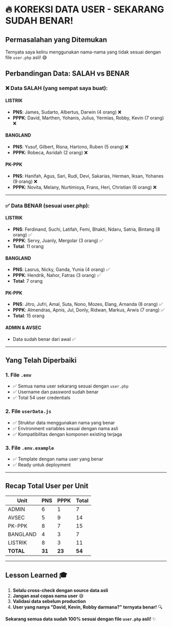 # 🔥 KOREKSI DATA USER - SEKARANG SUDAH BENAR! 

## Permasalahan yang Ditemukan
Ternyata saya keliru menggunakan nama-nama yang tidak sesuai dengan file `user.php` asli! 😅

## Perbandingan Data: SALAH vs BENAR

### ❌ **Data SALAH** (yang sempat saya buat):

#### LISTRIK
- **PNS**: James, Sudarto, Albertus, Darwin (4 orang) ❌
- **PPPK**: David, Marthen, Yohanis, Julius, Yermias, Robby, Kevin (7 orang) ❌

#### BANGLAND  
- **PNS**: Yusuf, Gilbert, Risna, Hartono, Ruben (5 orang) ❌
- **PPPK**: Robeca, Asridah (2 orang) ❌

#### PK-PPK
- **PNS**: Hanifah, Agus, Sari, Rudi, Devi, Sakarias, Herman, Iksan, Yohanes (9 orang) ❌
- **PPPK**: Novita, Melany, Nurtimisya, Frans, Heri, Christian (6 orang) ❌

---

### ✅ **Data BENAR** (sesuai user.php):

#### LISTRIK
- **PNS**: Ferdinand, Suchi, Latifah, Femi, Bhakti, Ndaru, Satria, Bintang (8 orang) ✅
- **PPPK**: Servy, Juanly, Mergolar (3 orang) ✅
- **Total**: 11 orang

#### BANGLAND
- **PNS**: Lasrus, Nicky, Ganda, Yunia (4 orang) ✅  
- **PPPK**: Hendrik, Nahor, Fatras (3 orang) ✅
- **Total**: 7 orang

#### PK-PPK
- **PNS**: Jitro, Jufri, Amal, Suta, Nono, Mozes, Elang, Arnanda (8 orang) ✅
- **PPPK**: Almendras, Apnis, Jul, Donly, Ridwan, Markus, Arwis (7 orang) ✅
- **Total**: 15 orang

#### ADMIN & AVSEC
- Data sudah benar dari awal ✅

---

## Yang Telah Diperbaiki

### 1. **File `.env`** 
- ✅ Semua nama user sekarang sesuai dengan `user.php`
- ✅ Username dan password sudah benar
- ✅ Total 54 user credentials

### 2. **File `userData.js`**
- ✅ Struktur data menggunakan nama yang benar
- ✅ Environment variables sesuai dengan nama asli
- ✅ Kompatibilitas dengan komponen existing terjaga

### 3. **File `.env.example`**  
- ✅ Template dengan nama user yang benar
- ✅ Ready untuk deployment

---

## Recap Total User per Unit

| Unit | PNS | PPPK | Total |
|------|-----|------|-------|
| ADMIN | 6 | 1 | 7 |
| AVSEC | 5 | 9 | 14 |
| PK-PPK | 8 | 7 | 15 |
| BANGLAND | 4 | 3 | 7 |
| LISTRIK | 8 | 3 | 11 |
| **TOTAL** | **31** | **23** | **54** |

---

## Lesson Learned 🎓

1. **Selalu cross-check dengan source data asli**
2. **Jangan asal copas nama user** 😅
3. **Validasi data sebelum production**
4. **User yang nanya "David, Kevin, Robby darmana?" ternyata benar!** 🔍

**Sekarang semua data sudah 100% sesuai dengan file `user.php` asli!** ✨